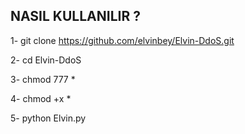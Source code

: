﻿## NASIL KULLANILIR ?

1- git clone https://github.com/elvinbey/Elvin-DdoS.git

2- cd Elvin-DdoS

3- chmod 777 *

4- chmod +x *

5- python Elvin.py
